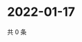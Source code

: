 # 2022-01-17

共 0 条

<!-- BEGIN WEIBO -->
<!-- 最后更新时间 Mon Jan 17 2022 22:14:32 GMT+0800 (China Standard Time) -->

<!-- END WEIBO -->
